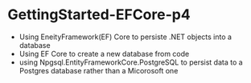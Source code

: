 # GettingStarted-EFCore-p4
 - Using EneityFramework(EF) Core to persiste .NET objects into a database
 - Using EF Core to create a new database from code
 - using Npgsql.EntityFrameworkCore.PostgreSQL to persist data to a Postgres database rather than a Micorosoft one
